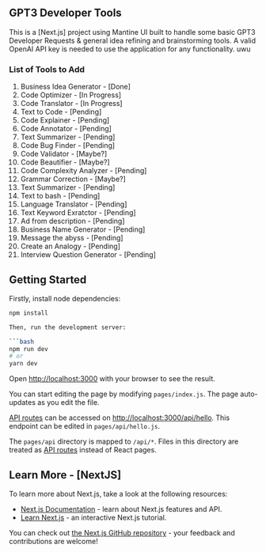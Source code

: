 ## GPT3 Developer Tools

This is a [Next.js] project using Mantine UI built to handle some basic GPT3 Developer Requests & general idea refining and brainstorming tools. A valid OpenAI API key is needed to use the application for any functionality. uwu

### List of Tools to Add

1.  Business Idea Generator - [Done]
2.  Code Optimizer - [In Progress]
3.  Code Translator - [In Progress]
4.  Text to Code - [Pending]
5.  Code Explainer - [Pending]
6.  Code Annotator - [Pending]
7.  Text Summarizer - [Pending]
8.  Code Bug Finder - [Pending]
9.  Code Validator - [Maybe?]
10. Code Beautifier - [Maybe?]
11. Code Complexity Analyzer - [Pending]
12. Grammar Correction - [Maybe?]
13. Text Summarizer - [Pending]
14. Text to bash - [Pending]
15. Language Translator - [Pending]
16. Text Keyword Exratctor - [Pending]
17. Ad from description - [Pending]
18. Business Name Generator - [Pending]
19. Message the abyss - [Pending]
20. Create an Analogy - [Pending]
21. Interview Question Generator - [Pending]

## Getting Started

Firstly, install node dependencies:

```bash
npm install

Then, run the development server:

```bash
npm run dev
# or
yarn dev
```

Open [http://localhost:3000](http://localhost:3000) with your browser to see the result.

You can start editing the page by modifying `pages/index.js`. The page auto-updates as you edit the file.

[API routes](https://nextjs.org/docs/api-routes/introduction) can be accessed on [http://localhost:3000/api/hello](http://localhost:3000/api/hello). This endpoint can be edited in `pages/api/hello.js`.

The `pages/api` directory is mapped to `/api/*`. Files in this directory are treated as [API routes](https://nextjs.org/docs/api-routes/introduction) instead of React pages.

## Learn More - [NextJS]

To learn more about Next.js, take a look at the following resources:

- [Next.js Documentation](https://nextjs.org/docs) - learn about Next.js features and API.
- [Learn Next.js](https://nextjs.org/learn) - an interactive Next.js tutorial.

You can check out [the Next.js GitHub repository](https://github.com/vercel/next.js/) - your feedback and contributions are welcome!
